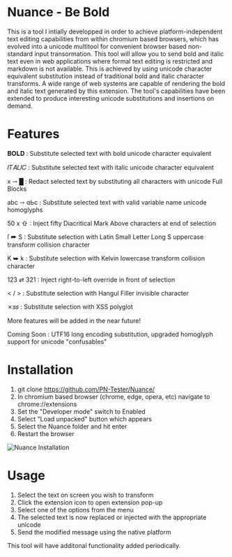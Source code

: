 # Nuance - Be Bold
This is a tool I intially developped in order to achieve platform-independent text editing capabilities from within chromium based browsers, which has evolved into a unicode multitool for convenient browser based non-standard input transormation.
This tool will allow you to send bold and italic text even in web applications where formal text editing is restricted and markdown is not available. This is achieved by using unicode character equivalent substitution instead of traditional bold and italic character transforms.
A wide range of web systems are capable of rendering the bold and italic text generated by this extension. The tool's capabilities have been extended to produce interesting unicode substitutions and insertions on demand. 

# Features

&#119809;&#119822;&#119819;&#119811;  : Substitute selected text with bold unicode character equivalent 

&#119868;&#119879;&#119860;&#119871;&#119868;&#119862;  : Substitute selected text with italic unicode character equivalent 

x &#8702; &#9608;  : Redact selected text by substituting all characters with unicode Full Blocks

abc &#8702; &#593;&#1068;&#1010;  : Substitute selected text with valid variable name unicode homoglyphs

50 x &#8679;  : Inject fifty Diacritical Mark Above characters at end of selection 

&#x17f; &#11179; S  : Substitute selection with Latin Small Letter Long S uppercase transform collision character 

&#8490; &#11177; k  : Substitute selection with Kelvin lowercase transform collision character 

123 &#8644; 321  : Inject right-to-left override in front of selection 

&#60; / &#62;  : Substitute selection with Hangul Filler invisible character 

&#10007;&#119904;&#119904;  : Substitute selection with XSS polyglot 

More features will be added in the near future!

Coming Soon : UTF16 long encoding substitution, upgraded homoglyph support for unicode "confusables"

# Installation
1. git clone https://github.com/PN-Tester/Nuance/
2. In chromium based browser (chrome, edge, opera, etc) navigate to chrome://extensions
3. Set the "Developer mode" switch to Enabled
4. Select "Load unpacked" button which appears
5. Select the Nuance folder and hit enter
6. Restart the browser
   
![Nuance Installation](https://github.com/PN-Tester/Nuance/blob/main/Nuance%20-%20Installation.gif)

# Usage
1. Select the text on screen you wish to transform
2. Click the extension icon to open extension pop-up
3. Select one of the options from the menu
4. The selected text is now replaced or injected with the appropriate unicode
5. Send the modified message using the native platform

This tool will have additonal functionality added periodically.

